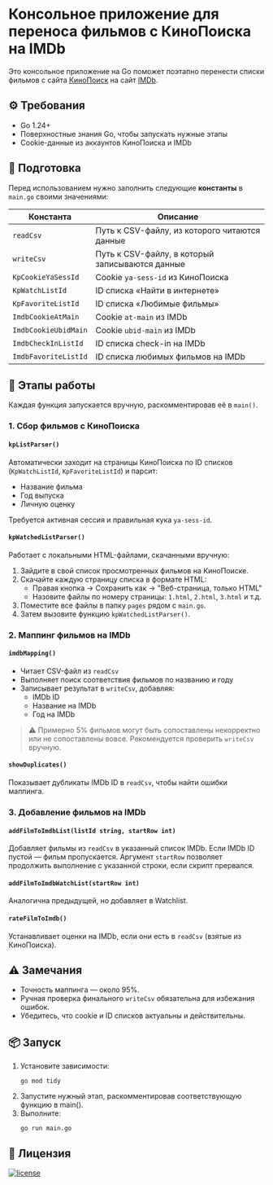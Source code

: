 # Консольное приложение для переноса фильмов с КиноПоиска на IMDb

Это консольное приложение на Go поможет поэтапно перенести списки фильмов с сайта [КиноПоиск](https://www.kinopoisk.ru) на сайт [IMDb](https://www.imdb.com).

## ⚙️ Требования

- Go 1.24+
- Поверхностные знания Go, чтобы запускать нужные этапы
- Cookie-данные из аккаунтов КиноПоиска и IMDb

## 📁 Подготовка

Перед использованием нужно заполнить следующие **константы** в `main.go` своими значениями:

| Константа            | Описание                                        |
|----------------------|-------------------------------------------------|
| `readCsv`            | Путь к CSV-файлу, из которого читаются данные   |
| `writeCsv`           | Путь к CSV-файлу, в который записываются данные |
| `KpCookieYaSessId`   | Cookie `ya-sess-id` из КиноПоиска               |
| `KpWatchListId`      | ID списка «Найти в интернете»                   |
| `KpFavoriteListId`   | ID списка «Любимые фильмы»                      |
| `ImdbCookieAtMain`   | Cookie `at-main` из IMDb                        |
| `ImdbCookieUbidMain` | Cookie `ubid-main` из IMDb                      |
| `ImdbCheckInListId`  | ID списка check-in на IMDb                      |
| `ImdbFavoriteListId` | ID списка любимых фильмов на IMDb               |

## 🧠 Этапы работы

Каждая функция запускается вручную, раскомментировав её в `main()`.

### 1. Сбор фильмов с КиноПоиска

#### `kpListParser()`

Автоматически заходит на страницы КиноПоиска по ID списков (`KpWatchListId`, `KpFavoriteListId`) и парсит:

- Название фильма
- Год выпуска
- Личную оценку

Требуется активная сессия и правильная кука `ya-sess-id`.

#### `kpWatchedListParser()`

Работает с локальными HTML-файлами, скачанными вручную:

1. Зайдите в свой список просмотренных фильмов на КиноПоиске.
2. Скачайте каждую страницу списка в формате HTML:
   - Правая кнопка → Сохранить как → "Веб-страница, только HTML"
   - Назовите файлы по номеру страницы: `1.html`, `2.html`, `3.html` и т.д.
3. Поместите все файлы в папку `pages` рядом с `main.go`.
4. Затем вызовите функцию `kpWatchedListParser()`.

### 2. Маппинг фильмов на IMDb

#### `imdbMapping()`

- Читает CSV-файл из `readCsv`
- Выполняет поиск соответствия фильмов по названию и году
- Записывает результат в `writeCsv`, добавляя:
   - IMDb ID
   - Название на IMDb
   - Год на IMDb

> ⚠️ Примерно 5% фильмов могут быть сопоставлены некорректно или не сопоставлены вовсе. Рекомендуется проверить `writeCsv` вручную.

#### `showDuplicates()`

Показывает дубликаты IMDb ID в `readCsv`, чтобы найти ошибки маппинга.

### 3. Добавление фильмов на IMDb

#### `addFilmToImdbList(listId string, startRow int)`

Добавляет фильмы из `readCsv` в указанный список IMDb. Если IMDb ID пустой — фильм пропускается. Аргумент `startRow` позволяет продолжить выполнение с указанной строки, если скрипт прервался.

#### `addFilmToImdbWatchList(startRow int)`

Аналогична предыдущей, но добавляет в Watchlist.

#### `rateFilmToImdb()`

Устанавливает оценки на IMDb, если они есть в `readCsv` (взятые из КиноПоиска).

## ⚠️ Замечания

- Точность маппинга — около 95%.
- Ручная проверка финального `writeCsv` обязательна для избежания ошибок.
- Убедитесь, что cookie и ID списков актуальны и действительны.

## 📦 Запуск

1. Установите зависимости:
   ```shell
   go mod tidy
   ```
2. Запустите нужный этап, раскомментировав соответствующую функцию в main().
3. Выполните:
   ```shell
   go run main.go
   ```

## 📝 Лицензия

[![license](https://img.shields.io/badge/License-MIT-green.svg?style=flat-square)](./LICENSE)
